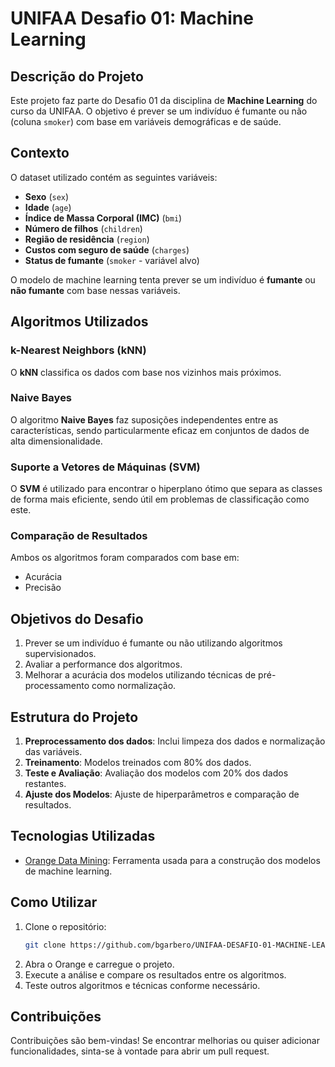 # UNIFAA Desafio 01: Machine Learning

## Descrição do Projeto
Este projeto faz parte do Desafio 01 da disciplina de **Machine Learning** do curso da UNIFAA. O objetivo é prever se um indivíduo é fumante ou não (coluna `smoker`) com base em variáveis demográficas e de saúde.

## Contexto
O dataset utilizado contém as seguintes variáveis:
- **Sexo** (`sex`)
- **Idade** (`age`)
- **Índice de Massa Corporal (IMC)** (`bmi`)
- **Número de filhos** (`children`)
- **Região de residência** (`region`)
- **Custos com seguro de saúde** (`charges`)
- **Status de fumante** (`smoker` - variável alvo)

O modelo de machine learning tenta prever se um indivíduo é **fumante** ou **não fumante** com base nessas variáveis.

## Algoritmos Utilizados
### k-Nearest Neighbors (kNN)
O **kNN** classifica os dados com base nos vizinhos mais próximos.

### Naive Bayes
O algoritmo **Naive Bayes** faz suposições independentes entre as características, sendo particularmente eficaz em conjuntos de dados de alta dimensionalidade.

### Suporte a Vetores de Máquinas (SVM)
O **SVM** é utilizado para encontrar o hiperplano ótimo que separa as classes de forma mais eficiente, sendo útil em problemas de classificação como este.

### Comparação de Resultados
Ambos os algoritmos foram comparados com base em:
- Acurácia
- Precisão

## Objetivos do Desafio
1. Prever se um indivíduo é fumante ou não utilizando algoritmos supervisionados.
2. Avaliar a performance dos algoritmos.
3. Melhorar a acurácia dos modelos utilizando técnicas de pré-processamento como normalização.

## Estrutura do Projeto
1. **Preprocessamento dos dados**: Inclui limpeza dos dados e normalização das variáveis.
2. **Treinamento**: Modelos treinados com 80% dos dados.
3. **Teste e Avaliação**: Avaliação dos modelos com 20% dos dados restantes.
4. **Ajuste dos Modelos**: Ajuste de hiperparâmetros e comparação de resultados.

## Tecnologias Utilizadas
- [Orange Data Mining](https://orangedatamining.com/): Ferramenta usada para a construção dos modelos de machine learning.

## Como Utilizar
1. Clone o repositório:
   ```bash
   git clone https://github.com/bgarbero/UNIFAA-DESAFIO-01-MACHINE-LEARNING.git
2. Abra o Orange e carregue o projeto.
3. Execute a análise e compare os resultados entre os algoritmos.
4. Teste outros algoritmos e técnicas conforme necessário.

## Contribuições
Contribuições são bem-vindas! Se encontrar melhorias ou quiser adicionar funcionalidades, sinta-se à vontade para abrir um pull request.
